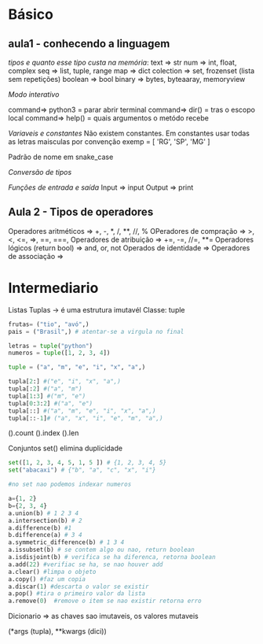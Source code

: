 # Básico

## aula1 - conhecendo a linguagem #
*tipos e quanto esse tipo custa na memória*: 
text => str
num => int, float, complex
seq => list, tuple, range
map => dict
colection => set, frozenset (lista sem repetições)
boolean => bool
binary => bytes, byteaaray, memoryview


*Modo interativo*


command=>  python3   = parar abrir terminal
command=>  dir()     = tras o escopo local
command=>  help()    = quais argumentos o metódo recebe


*Variaveis e constantes*
Não existem constantes.
Em constantes usar todas as letras maisculas por convenção
exemp = [
    'RG',
    'SP',
    'MG'
]

Padrão de nome em snake_case

*Conversão de tipos*

*Funções de entrada e saída*
Input  => input
Output => print


## Aula 2 - Tipos de operadores #

Operadores aritméticos           => +, -, *, /, **, //, %
OPeradores de compração          => >, <, <=, =>, ==, ===,
Operadores de atribuição         => +=, -=, //=, **=
Operadores lógicos (return bool) => and, or, not
Operados de identidade           =>
Operadores de associação         =>



# Intermediario

Listas
Tuplas -> é uma estrutura imutavél
Classe: tuple

```python
frutas= ("tio", "avó",)
pais = ("Brasil",) # atentar-se a virgula no final

letras = tuple("python")
numeros = tuple([1, 2, 3, 4])
```

```python
tuple = ("a", "m", "e", "i", "x", "a",)

tupla[2:] #("e", "i", "x", "a",)
tupla[:2] #("a", "m")
tupla[1:3] #("m", "e")
tupla[0:3:2] #("a", "e")
tupla[::] #("a", "m", "e", "i", "x", "a",)
tupla[::-1]# ("a", "x", "i", "e", "m", "a",)
```

().count
().index
().len


Conjuntos
set() elimina duplicidade

```python
set([1, 2, 3, 4, 5, 1, 5 ]) # {1, 2, 3, 4, 5}
set("abacaxi") # {"b", "a", "c", "x", "i"}

#no set nao podemos indexar numeros

a={1, 2}
b={2, 3, 4}
a.union(b) # 1 2 3 4
a.intersection(b) # 2
a.difference(b) #1
b.difference(a) # 3 4
a.symmetric_difference(b) # 1 3 4
a.issubset(b) # se contem algo ou nao, return boolean
a.isdisjoint(b) # verifica se ha diferenca, retorna boolean
a.add(22) #verifiac se ha, se nao houver add
a.clear() #limpa o objeto
a.copy() #faz um copia
a.discar(1) #descarta o valor se existir
a.pop() #tira o primeiro valor da lista
a.remove(0)  #remove o item se nao existir retorna erro
```

Dicionario => as chaves sao imutaveis, os valores mutaveis


(*args (tupla), **kwargs (dici))